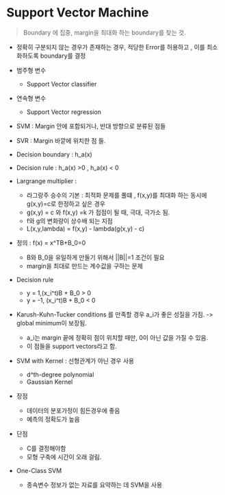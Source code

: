 # Support Vector Machine 

> Boundary 에 집중, margin을 최대화 하는 boundary를 찾는 것.

- 정확히 구분되지 않는 경우가 존재하는 경우, 적당한 Error를 허용하고 , 이를 최소화하도록 boundary를 결정 
- 범주형 변수
    - Support Vector classifier
- 연속형 변수
    - Support Vector regression
- SVM : Margin 안에 포함되거나, 반대 방향으로 분류된 점들
- SVR : Margin 바깥에 위치한 점 들.
- Decision boundary : h_a(x)
- Decision rule : h_a(x) >0 , h_a(x) < 0
- Largrange multiplier : 
    - 라그랑주 승수의 기본 : 최적화 문제를 풀떄 , f(x,y)를 최대화 하는 동시에 g(x,y)=c로 한정하고 싶은 경우
    - g(x,y) = c 와 f(x,y) =k 가 접점이 될 때, 극대, 극가소 됨. 
    - f와 g의 변화량이 상수배 되는 지점
    - L(x,y,lambda) = f(x,y) - lambda(g(x,y) - c)
- 정의 : f(x) = x^TB+B_0=0
    - B와 B_0을 유일하게 만들기 위해서 ||B||=1 조건이 필요 
    - margin을 최대로 만드는 계수값을 구하는 문제
    
- Decision rule
    - y = 1,(x_i^t)B + B_0 > 0
    - y = -1, (x_i^t)B + B_0 < 0 
- Karush-Kuhn-Tucker conditions 를 만족할 경우 a_i가 좋은 성질을 가짐. -> global minimum이 보장됨.
    - a_i는 margin 끝에 정확히 점이 위치할 때만, 0이 아닌 값을 가질 수 있음.
    - 이 점들을 support vectors라고 함.
- SVM with Kernel : 선형관계가 아닌 경우 사용 
    - d^th-degree polynomial 
    - Gaussian Kernel 

- 장점 
    - 데이터의 분포가정이 힘든경우에 좋음
    - 예측의 정확도가 높음
- 단점
    - C를 결정해야함
    - 모형 구축에 시간이 오래 걸림.
    
- One-Class SVM
    - 종속변수 정보가 없는 자료를 요약하는 데 SVM을 사용

